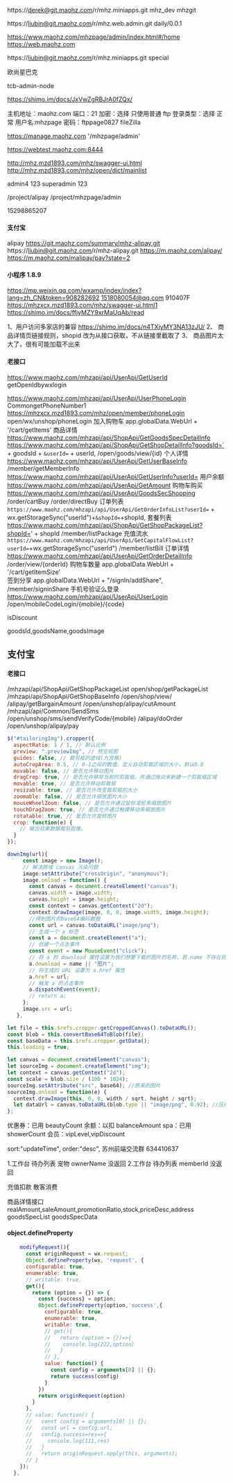 https://derek@git.maohz.com/r/mhz.miniapps.git
mhz_dev mhzgit

https://liubin@git.maohz.com/r/mhz.web.admin.git
daily/0.0.1

https://www.maohz.com/mhzpage/admin/index.html#/home https://web.maohz.com

https://liubin@git.maohz.com/r/mhz.miniapps.git
special

欧尚星巴克

tcb-admin-node

https://shimo.im/docs/JxVwZgRBJrA0fZQx/

主机地址：maohz.com 端口：21 加密：选择 只使用普通 ftp
登录类型：选择 正常 用户名:mhzpage 密码：ftppage0827
fileZilla

https://manage.maohz.com
'/mhzpage/admin'

https://webtest.maohz.com:8444

http://mhz.mzd1893.com/mhz/swagger-ui.html
http://mhz.mzd1893.com/mhz/open/dict/mainlist

admin4
123
superadmin 123

/project/alipay
/project/mhzpage/admin

15298865207

#### 支付宝

alipay https://git.maohz.com/summary/mhz-alipay.git https://liubin@git.maohz.com/r/mhz-alipay.git
https://m.maohz.com/alipay/
https://m.maohz.com/malipay/pay?state=2

#### 小程序 1.8.9

https://mp.weixin.qq.com/wxamp/index/index?lang=zh_CN&token=908282692
1518080054@qq.com 910407F
https://mhzxcx.mzd1893.com/mhz/swagger-ui.html1
https://shimo.im/docs/ffjyMZY9xrMaUqAb/read

1、用户访问多家店的兼容
https://shimo.im/docs/n4TXiyMY3NA13zJU/
2、 商品详情页链接规则，shopid 改为从接口获取，不从链接里截取了
3、 商品图片太大了，很有可能加载不出来

#### 老接口

https://www.maohz.com/mhzapi/api/UserApi/GetUserId getOpenIdbywxlogin

https://www.maohz.com/mhzapi/api/UserApi/UserPhoneLogin CommongetPhoneNumber1 https://mhzxcx.mzd1893.com/mhz/open/member/phoneLogin
open/wx/unshop/phoneLogin
加入购物车
app.globalData.WebUrl + '/cart/getItems'
商品详情
https://www.maohz.com/mhzapi/api/ShopApi/GetGoodsSpecDetailInfo
https://www.maohz.com/mhzapi/api/ShopApi/GetShopDetailInfo?goodsId=` + goodsId + `&userId=` + userId, /open/goods/view/{id}
个人详情
https://www.maohz.com/mhzapi/api/UserApi/GetUserBaseInfo /member/getMemberInfo
https://www.maohz.com/mhzapi/api/UserApi/GetUserInfo?userId=
用户余额 https://www.maohz.com/mhzapi/api/UserApi/GetAmount
购物车购买 https://www.maohz.com/mhzapi/api/UserApi/GoodsSecShopping /order/cartBuy /order/directBuy
订单列表 `https://www.maohz.com/mhzapi/api/UserApi/GetOrderInfoList?userId=` + wx.getStorageSync("userId")+`&shopId=`+shopId,
套餐列表 https://www.maohz.com/mhzapi/api/ShopApi/GetShopPackageList?shopId=' + shopId /member/listPackage
充值流水 `https://www.maohz.com/mhzapi/api/UserApi/GetCapitalFlowList?userId=`+wx.getStorageSync("userId") /member/listBill
订单详情 https://www.maohz.com/mhzapi/api/UserApi/GetOrderDetailInfo /order/view/{orderId}
购物车数量 app.globalData.WebUrl + '/cart/getItemSize'  
签到分享 app.globalData.WebUrl + "/signIn/addShare", /member/signinShare
手机号验证么登录 https://www.maohz.com/mhzapi/api/UserApi/UserLogin /open/mobileCodeLogin/{mobile}/{code}

isDiscount

goodsId,goodsName,goodsImage

## 支付宝

#### 老接口

/mhzapi/api/ShopApi/GetShopPackageList open/shop/getPackageList
/mhzapi/api/ShopApi/GetShopBaseInfo /open/shop/view/
/alipay/getBargainAmount /open/unshop/alipay/cutAmount
/mhzapi/api/Common/SendSms /open/unshop/sms/sendVerifyCode/{mobile}
/alipay/doOrder /open/unshop/alipay/pay

```js
$("#tailoringImg").cropper({
  aspectRatio: 1 / 1, // 默认比例
  preview: ".previewImg", // 预览视图
  guides: false, // 裁剪框的虚线(九宫格)
  autoCropArea: 0.5, // 0-1之间的数值，定义自动剪裁区域的大小，默认0.8
  movable: false, // 是否允许移动图片
  dragCrop: true, // 是否允许移除当前的剪裁框，并通过拖动来新建一个剪裁框区域
  movable: true, // 是否允许移动剪裁框
  resizable: true, // 是否允许改变裁剪框的大小
  zoomable: false, // 是否允许缩放图片大小
  mouseWheelZoom: false, // 是否允许通过鼠标滚轮来缩放图片
  touchDragZoom: true, // 是否允许通过触摸移动来缩放图片
  rotatable: true, // 是否允许旋转图片
  crop: function(e) {
    // 输出结果数据裁剪图像。
  }
});
```

```js
downImg(url){
     const image = new Image();
     // 解决跨域 canvas 污染问题
     image.setAttribute("crossOrigin", "anonymous");
     image.onload = function() {
       const canvas = document.createElement("canvas");
       canvas.width = image.width;
       canvas.height = image.height;
       const context = canvas.getContext("2d");
       context.drawImage(image, 0, 0, image.width, image.height);
       //得到图片的base64编码数据
       const url = canvas.toDataURL("image/png");
       // 生成一个 a 标签
       const a = document.createElement("a");
       // 创建一个点击事件
       const event = new MouseEvent("click");
       // 将 a 的 download 属性设置为我们想要下载的图片的名称，若 name 不存在则使用'图片'作为默认名称
       a.download = name || "图片";
       // 将生成的 URL 设置为 a.href 属性
       a.href = url;
       // 触发 a 的点击事件
       a.dispatchEvent(event);
       // return a;
     };
     image.src = url;
   },
```

```js
let file = this.$refs.cropper.getCroppedCanvas().toDataURL();
const blob = this.convertBase64ToBlob(file);
const baseData = this.$refs.cropper.getData();
this.loading = true;

let canvas = document.createElement("canvas");
let sourceImg = document.createElement("img");
let context = canvas.getContext("2d");
const scale = blob.size / (100 * 1024);
sourceImg.setAttribute("src", base64); //原来的图片
sourceImg.onload = function(e) {
  context.drawImage(this, 0, 0, width / sqrt, height / sqrt);
  let dataUrl = canvas.toDataURL(blob.type || "image/png", 0.92); //压缩后的图片
};
```

优惠券：已用 beautyCount
余额：以扣 balanceAmount
spa：已用 showerCount
会员：vipLevel,vipDiscount

sort:"updateTime",
order:"desc",
苏州前端交流群 634410637

1.工作台 待办列表 宠物 ownerName 没返回 2.工作台 待办列表 memberId 没返回

充值扣款 散客消费

商品详情接口
realAmount,saleAmount,promotionRatio,stock,priceDesc,address
goodsSpecList goodsSpecData

#### object.defineProperty

```js
    modifyRequest(){
      const originRequest = wx.request;
      Object.defineProperty(wx, 'request', {
      configurable: true,
      enumerable: true,
      // writable: true,
      get(){
        return (option = {}) => {
          const {success} = option;
          Object.defineProperty(option,'success',{
            configurable: true,
            enumerable: true,
            writable: true,
            // get(){
            //   return (option = {})=>{
            //    console.log(222,option)
            //   }
            // },
            value: function() {
              const config = arguments[0] || {};
              return success(config)
            }
          })
          return originRequest(option)
        }
      },
      // value: function() {
      //   const config = arguments[0] || {};
      //   const url = config.url;
      //   config.success=res=>{
      //     console.log(111,res)
      //   }
      //   return originRequest.apply(this, arguments);
      // }
    });
  },
```
